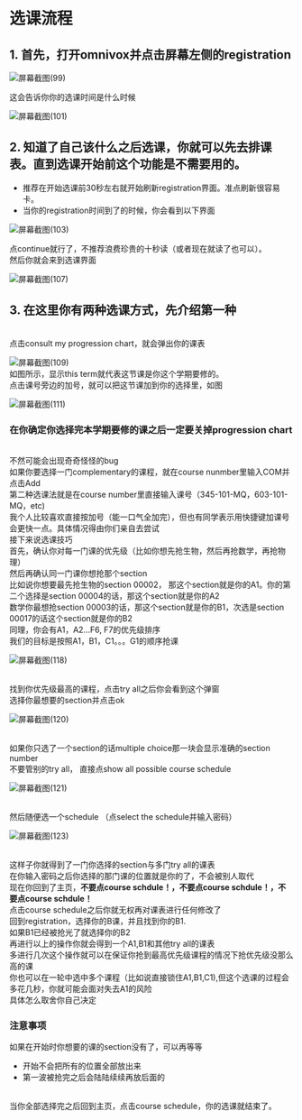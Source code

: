 # 选课流程
## 1. 首先，打开omnivox并点击屏幕左侧的registration 

![屏幕截图(99)](https://user-images.githubusercontent.com/103059897/171047653-784acde6-f9c3-46b9-a364-9f8148295acf.png)

这会告诉你你的选课时间是什么时候

![屏幕截图(101)](https://user-images.githubusercontent.com/103059897/171047999-23d3d9ef-8d0e-4732-aa30-daab017a5f33.png)

## 2. 知道了自己该什么之后选课，你就可以先去排课表。直到选课开始前这个功能是不需要用的。
- 推荐在开始选课前30秒左右就开始刷新registration界面。准点刷新很容易卡。
- 当你的registration时间到了的时候，你会看到以下界面

![屏幕截图(103)](https://user-images.githubusercontent.com/103059897/171048418-79374962-4ad0-4cb5-9510-988ce3a969d3.png)

点continue就行了，不推荐浪费珍贵的十秒读（或者现在就读了也可以）。
<br>然后你就会来到选课界面

![屏幕截图(107)](https://user-images.githubusercontent.com/103059897/171048837-802fdb0c-3928-4c3d-8d8b-dad229310160.png)

## 3. 在这里你有两种选课方式，先介绍第一种
<br>点击consult my progression chart，就会弹出你的课表

![屏幕截图(109)](https://user-images.githubusercontent.com/103059897/171049188-565677bf-3686-4cc9-a2af-2f6b8810c2b8.png)
<br>如图所示，显示this term就代表这节课是你这个学期要修的。
<br>点击课号旁边的加号，就可以把这节课加到你的选择里，如图

![屏幕截图(111)](https://user-images.githubusercontent.com/103059897/171049512-a8802f3b-2f68-463d-aca3-f7d95d3b0cad.png)

### 在你确定你选择完本学期要修的课之后<b>一定要关掉progression chart</b>
<br>不然可能会出现奇奇怪怪的bug
<br>如果你要选择一门complementary的课程，就在course nunmber里输入COM并点击Add
<br>第二种选课法就是在course number里直接输入课号（345-101-MQ，603-101-MQ，etc)
<br>我个人比较喜欢直接按加号（能一口气全加完），但也有同学表示用快捷键加课号会更快一点。具体情况得由你们亲自去尝试
<br>接下来说选课技巧
<br>首先，确认你对每一门课的优先级（比如你想先抢生物，然后再抢数学，再抢物理）
<br>然后再确认同一门课你想抢那个section
<br>比如说你想要最先抢生物的section 00002， 那这个section就是你的A1。你的第二个选择是section 00004的话，那这个section就是你的A2
<br>数学你最想抢section 00003的话，那这个section就是你的B1，次选是section 00017的话这个section就是你的B2
<br>同理，你会有A1，A2...F6, F7的优先级排序
<br>我们的目标是按照A1，B1，C1。。。G1的顺序抢课

![屏幕截图(118)](https://user-images.githubusercontent.com/103059897/171518585-e7f4be50-d744-4848-ab25-f1043bb2d086.png)

<br>找到你优先级最高的课程，点击try all之后你会看到这个弹窗
<br>选择你最想要的section并点击ok

![屏幕截图(120)](https://user-images.githubusercontent.com/103059897/171518742-96725ea5-8177-4951-8b25-e68ecc471062.png)

<br>如果你只选了一个section的话multiple choice那一块会显示准确的section number
<br>不要管别的try all， 直接点show all possible course schedule 

![屏幕截图(121)](https://user-images.githubusercontent.com/103059897/171519056-78ed4d3a-50a7-499e-abd6-365fd28b4b6a.png)

<br>然后随便选一个schedule （点select the schedule并输入密码）

![屏幕截图(123)](https://user-images.githubusercontent.com/103059897/171519277-343ce724-ce1e-4f20-a4ae-8a2fb9fc86b9.png)

<br>这样子你就得到了一门你选择的section与多门try all的课表
<br>在你输入密码之后你选择的那门课的位置就是你的了，不会被别人取代
<br>现在你回到了主页，<b>不要点course schdule！，不要点course schdule！，不要点course schdule！</b>
<br>点击course schedule之后你就无权再对课表进行任何修改了
<br>回到registration，选择你的B课，并且找到你的B1.
<br>如果B1已经被抢光了就选择你的B2
<br>再进行以上的操作你就会得到一个A1,B1和其他try all的课表
<br>多进行几次这个操作就可以在保证你抢到最高优先级课程的情况下抢优先级没那么高的课
<br>你也可以在一轮中选中多个课程（比如说直接锁住A1,B1,C1),但这个选课的过程会多花几秒，你就可能会面对失去A1的风险
<br>具体怎么取舍你自己决定
### 注意事项
如果在开始时你想要的课的section没有了，可以再等等
- 开始不会把所有的位置全部放出来
- 第一波被抢完之后会陆陆续续再放后面的
  
<br>当你全部选择完之后回到主页，点击course schedule，你的选课就结束了。


